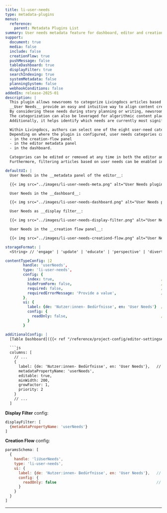 ```yaml
---
title: li-user-needs
type: metadata-plugins
menus:
  reference:
    parent: Metadata Plugins List
summary: User needs metadata feature for dashboard, editor and creation-flow.
support:
  document: true
  media: false
  include: false
  creationFlow: true
  pushMessage: false
  tableDashboard: true
  displayFilter: true
  searchIndexing: true
  systemMetadata: false
  planningSystem: false
  webhookConditions: false
addedIn: release-2025-01
description: |
  This plugin allows newsrooms to categorize Livingdocs articles based on the [*User Needs Model 2.0*](https://smartocto.com/blog/explaining-user-needs).
  __User Needs__ provide an easy and intuitive way to align content creation with audience-focused goals.  
  By considering these needs during story planning or writing, newsrooms can create articles that better resonate with their audiences, leading to increased interaction and engagement.  
  The categorization can also be leveraged for algorithmic content placement on pages, ensuring articles are delivered more effectively and with greater relevance.
  Additionally, it helps identify which needs are currently most significant to users, providing actionable insights for editorial strategy.

  Within Livingdocs, authors can select one of the eight user-need categories for their articles. 
  Depending on where the plugin is configured, user needs categories can be selected
  - in the creation-flow panel
  - in the editor metadata panel
  - in the dashboard.

  Categories can be edited or removed at any time in both the editor and the dashboard.
  Furthermore, filtering articles based on user needs can be enabled in the dashboard, helping teams streamline content discovery and analysis.

defaultUI: |
  User Needs in the __metadata panel of the editor__: 

  {{< img src="../images/li-user-needs-meta.png" alt="User Needs plugin in the metadata form" >}}

  User Needs in the __dashboard__: 

  {{< img src="../images/li-user-needs-dashboard.png" alt="User Needs plugin in the Table Dashboard"  width="300">}}

  User Needs as __display filter__:

  {{< img src="../images/li-user-needs-display-filter.png" alt="User Needs plugin as Display Filter" width="400">}}

  User Needs in the __creation flow panel__:

  {{< img src="../images/li-user-needs-creationd-flow.png" alt="User Needs plugin in Creation Flow" >}}

storageFormat: |
  <String> // 'engage' | 'update' | 'educate' | 'perspective' | 'divert' | 'inspire' | 'connect' | 'help'

contentTypeConfig: |2
        handle: 'userNeeds',
        type: 'li-user-needs',
        config: {
          index: true,                                                // optional, default: false
          hideFromForm: false,                                        // optional, default: false
          required: false,                                            // optional, default: false
          requiredErrorMessage: 'Provide a value',                    // optional
        },
        ui: {
          label: {de: 'Nutzer:innen- Bedürfnisse', en: 'User Needs'}  // optional, can also be string
          config: {
            readOnly: false,                                          // optional, default: false
          }
        }

additionalConfig: |
  [Table Dashboard]({{< ref "/reference/project-config/editor-settings#example-table-dashboard" >}}) config:

  ```js
  columns: [
    // ...
    {
      label: {de: 'Nutzer:innen- Bedürfnisse', en: 'User Needs'},   // can also be a string
      metadataPropertyName: 'userNeeds',
      editable: true,
      minWidth: 200,
      growFactor: 1,
      priority: 2
    }
    // ...
  ]
  ```
  **Display Filter** config: 

  ```js
  displayFilter: [
    {metadataPropertyName: 'userNeeds'}
  ]
  ```

  **Creation Flow** config: 

  ```js
  paramsSchema: [
    {
      handle: 'liUserNeeds',
      type: 'li-user-needs',
      ui: {
        label: {de: 'Nutzer:innen- Bedürfnisse', en: 'User Needs'},   // optional, can also be a string
        config: {
          readOnly: false                                             // optional, default: false
        }                                     
      }
    }
  ]
  ```
---
```


